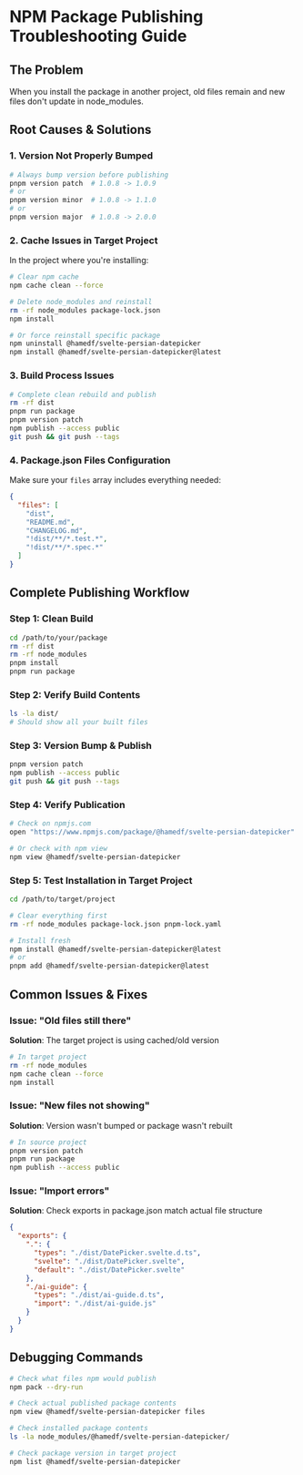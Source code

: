 # NPM Package Publishing Troubleshooting Guide

## The Problem
When you install the package in another project, old files remain and new files don't update in node_modules.

## Root Causes & Solutions

### 1. **Version Not Properly Bumped**
```bash
# Always bump version before publishing
pnpm version patch  # 1.0.8 -> 1.0.9
# or
pnpm version minor  # 1.0.8 -> 1.1.0  
# or
pnpm version major  # 1.0.8 -> 2.0.0
```

### 2. **Cache Issues in Target Project**
In the project where you're installing:
```bash
# Clear npm cache
npm cache clean --force

# Delete node_modules and reinstall
rm -rf node_modules package-lock.json
npm install

# Or force reinstall specific package
npm uninstall @hamedf/svelte-persian-datepicker
npm install @hamedf/svelte-persian-datepicker@latest
```

### 3. **Build Process Issues**
```bash
# Complete clean rebuild and publish
rm -rf dist
pnpm run package
pnpm version patch
npm publish --access public
git push && git push --tags
```

### 4. **Package.json Files Configuration**
Make sure your `files` array includes everything needed:
```json
{
  "files": [
    "dist",
    "README.md", 
    "CHANGELOG.md",
    "!dist/**/*.test.*",
    "!dist/**/*.spec.*"
  ]
}
```

## Complete Publishing Workflow

### Step 1: Clean Build
```bash
cd /path/to/your/package
rm -rf dist
rm -rf node_modules
pnpm install
pnpm run package
```

### Step 2: Verify Build Contents
```bash
ls -la dist/
# Should show all your built files
```

### Step 3: Version Bump & Publish  
```bash
pnpm version patch
npm publish --access public
git push && git push --tags
```

### Step 4: Verify Publication
```bash
# Check on npmjs.com
open "https://www.npmjs.com/package/@hamedf/svelte-persian-datepicker"

# Or check with npm view
npm view @hamedf/svelte-persian-datepicker
```

### Step 5: Test Installation in Target Project
```bash
cd /path/to/target/project

# Clear everything first
rm -rf node_modules package-lock.json pnpm-lock.yaml

# Install fresh
npm install @hamedf/svelte-persian-datepicker@latest
# or
pnpm add @hamedf/svelte-persian-datepicker@latest
```

## Common Issues & Fixes

### Issue: "Old files still there"
**Solution**: The target project is using cached/old version
```bash
# In target project
rm -rf node_modules
npm cache clean --force
npm install
```

### Issue: "New files not showing"
**Solution**: Version wasn't bumped or package wasn't rebuilt
```bash
# In source project  
pnpm version patch
pnpm run package
npm publish --access public
```

### Issue: "Import errors"
**Solution**: Check exports in package.json match actual file structure
```json
{
  "exports": {
    ".": {
      "types": "./dist/DatePicker.svelte.d.ts",
      "svelte": "./dist/DatePicker.svelte", 
      "default": "./dist/DatePicker.svelte"
    },
    "./ai-guide": {
      "types": "./dist/ai-guide.d.ts",
      "import": "./dist/ai-guide.js"
    }
  }
}
```

## Debugging Commands

```bash
# Check what files npm would publish
npm pack --dry-run

# Check actual published package contents
npm view @hamedf/svelte-persian-datepicker files

# Check installed package contents
ls -la node_modules/@hamedf/svelte-persian-datepicker/

# Check package version in target project
npm list @hamedf/svelte-persian-datepicker
```
